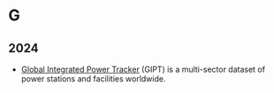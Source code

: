 # G

## 2024

- [Global Integrated Power Tracker](https://globalenergymonitor.org/projects/global-integrated-power-tracker/tracker-map/) (GIPT) is a multi-sector dataset of power stations and facilities worldwide.